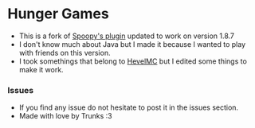 # Hunger Games

- This is a fork of [Spoopy's plugin](https://github.com/ImSpoopy/Hungergames) updated to work on version 1.8.7
- I don't know much about Java but I made it because I wanted to play with friends on this version.
- I took somethings that belong to [HevelMC](https://github.com/HevelMc/Hungergames) but I edited some things to make it work.

### Issues
- If you find any issue do not hesitate to post it in the issues section.
- Made with love by Trunks :3
